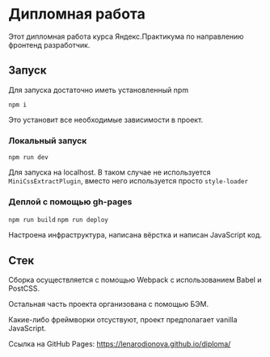 # Дипломная работа
Этот дипломная работа курса Яндекс.Практикума по направлению фронтенд разработчик. 

## Запуск
Для запуска достаточно иметь установленный npm

``npm i``

Это установит все необходимые зависимости в проект.
### Локальный запуск
``npm run dev``

Для запуска на localhost.
В таком случае не используется `MiniCssExtractPlugin`, вместо него используется просто `style-loader`

### Деплой с помощью gh-pages
``npm run build``
``npm run deploy``


Настроена инфраструктура, написана вёрстка и написан JavaScript код.

## Стек 
Сборка осуществляется с помощью Webpack с использованием Babel и PostCSS.

Остальная часть проекта организована с помощью БЭМ.

Какие-либо фреймворки отсуствуют, проект предполагает vanilla JavaScript.


Ссылка на GitHub Pages:
https://lenarodionova.github.io/diploma/
